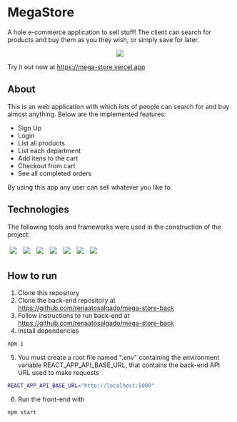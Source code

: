 # MegaStore

A hole e-commerce application to sell stuff! The client can search for products and buy them as you they wish, or simply save for later.

<p align="center">
  <img src="/public/assets/mega-store.gif" />
</p>

Try it out now at https://mega-store.vercel.app

## About

This is an web application with which lots of people can search for and buy almost anything. Below are the implemented features:

- Sign Up
- Login
- List all products
- List each department
- Add itens to the cart
- Checkout from cart
- See all completed orders

By using this app any user can sell whatever you like to.

## Technologies
The following tools and frameworks were used in the construction of the project:<br>
<p>
  <img style='margin: 5px;' src='https://img.shields.io/badge/styled-components%20-%2320232a.svg?&style=for-the-badge&color=b8679e&logo=styled-components&logoColor=%3a3a3a'>
  <img style='margin: 5px;' src='https://img.shields.io/badge/axios%20-%2320232a.svg?&style=for-the-badge&color=informational'>
  <img style='margin: 5px;' src="https://img.shields.io/badge/react-app%20-%2320232a.svg?&style=for-the-badge&color=60ddf9&logo=react&logoColor=%2361DAFB"/>
  <img style='margin: 5px;' src="https://img.shields.io/badge/react_route%20-%2320232a.svg?&style=for-the-badge&logo=react&logoColor=%2361DAFB"/>
  <img style='margin: 5px;' src='https://img.shields.io/badge/react-icons%20-%2320232a.svg?&style=for-the-badge&color=f28dc7&logo=react-icons&logoColor=%2361DAFB'>
  <img style='margin: 5px;' src='https://img.shields.io/badge/dayjs%20-%2320232a.svg?&style=for-the-badge&color=orange'>
  <img style='margin: 5px;' src='https://img.shields.io/badge/sweetalert2%20-%2320232a.svg?&style=for-the-badge&color=ff69b4'>
</p>

## How to run

1. Clone this repository
2. Clone the back-end repository at https://github.com/renaatosalgado/mega-store-back
3. Follow instructions to run back-end at https://github.com/renaatosalgado/mega-store-back
4. Install dependencies
```bash
npm i
```
5. You must create a root file named ".env" containing the environment variable REACT_APP_API_BASE_URL, that contains the back-end API URL used to make requests
```bash
REACT_APP_API_BASE_URL="http://localhost:5000"
```
6. Run the front-end with
```bash
npm start
```
